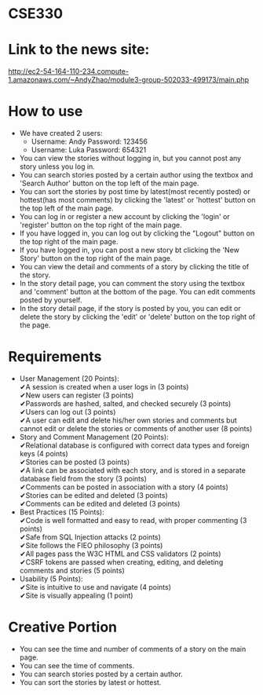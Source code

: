 # CSE330

# Link to the news site: 
http://ec2-54-164-110-234.compute-1.amazonaws.com/~AndyZhao/module3-group-502033-499173/main.php

# How to use
- We have created 2 users:  
    - Username: Andy    Password: 123456  
    - Username: Luka    Password: 654321
- You can view the stories without logging in, but you cannot post any story unless you log in.
- You can search stories posted by a certain author using the textbox and 'Search Author' button on the top left of the main page.
- You can sort the stories by post time by latest(most recently posted) or hottest(has most comments) by clicking the 'latest' or 'hottest' button on the top left of the main page.
- You can log in or register a new account by clicking the 'login' or 'register' button on the top right of the main page.
- If you have logged in, you can log out by clicking the "Logout" button on the top right of the main page.
- If you have logged in, you can post a new story bt clicking the 'New Story' button on the top right of the main page.
- You can view the detail and comments of a story by clicking the title of the story.
- In the story detail page, you can comment the story using the textbox and 'comment' button at the bottom of the page. You can edit comments posted by yourself.
- In the story detail page, if the story is posted by you, you can edit or delete the story by clicking the 'edit' or 'delete' button on the top right of the page.

# Requirements
- User Management (20 Points):  
    ✔A session is created when a user logs in (3 points)  
    ✔New users can register (3 points)  
    ✔Passwords are hashed, salted, and checked securely (3 points)  
    ✔Users can log out (3 points)  
    ✔A user can edit and delete his/her own stories and comments but cannot edit or delete the stories or comments of another user (8 points)  
- Story and Comment Management (20 Points):  
    ✔Relational database is configured with correct data types and foreign keys (4 points)  
    ✔Stories can be posted (3 points)  
    ✔A link can be associated with each story, and is stored in a separate database field from the story (3 points)  
    ✔Comments can be posted in association with a story (4 points)  
    ✔Stories can be edited and deleted (3 points)  
    ✔Comments can be edited and deleted (3 points)  
- Best Practices (15 Points):  
    ✔Code is well formatted and easy to read, with proper commenting (3 points)  
    ✔Safe from SQL Injection attacks (2 points)  
    ✔Site follows the FIEO philosophy (3 points)  
    ✔All pages pass the W3C HTML and CSS validators (2 points)  
    ✔CSRF tokens are passed when creating, editing, and deleting comments and stories (5 points)  
- Usability (5 Points):  
    ✔Site is intuitive to use and navigate (4 points)  
    ✔Site is visually appealing (1 point)  

# Creative Portion
- You can see the time and number of comments of a story on the main page.
- You can see the time of comments.
- You can search stories posted by a certain author.
- You can sort the stories by latest or hottest.
